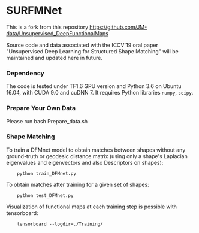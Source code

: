 # SURFMNet
This is a fork from this repository https://github.com/JM-data/Unsupervised_DeepFunctionalMaps

Source code and data associated with the ICCV'19 oral paper "Unsupervised Deep Learning for Structured Shape Matching" will be maintained and updated here in future.

### Dependency

The code is tested under TF1.6 GPU version and Python 3.6 on Ubuntu 16.04, with CUDA 9.0 and cuDNN 7. It requires Python libraries `numpy`, `scipy`.

### Prepare Your Own Data

Please run  bash Prepare_data.sh

### Shape Matching

To train a DFMnet model to obtain matches between shapes without any ground-truth or geodesic distance matrix (using only a shape's Laplacian eigenvalues and eigenvectors and also Descriptors on shapes):

        python train_DFMnet.py

To obtain matches after training for a given set of shapes:

        python test_DFMnet.py
        
Visualization of functional maps at each training step is possible with tensorboard:

        tensorboard --logdir=./Training/


